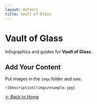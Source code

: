 ```yaml
---
layout: default
title: Vault of Glass
---
```


<div class="container">
<h1>Vault of Glass</h1>
<p>Infographics and guides for <strong>Vault of Glass</strong>.</p>
</div>

## Add Your Content

Put images in the `imgs` folder and use:

`![Description](imgs/example.jpg)`

[← Back to Home](../../Home.html)
